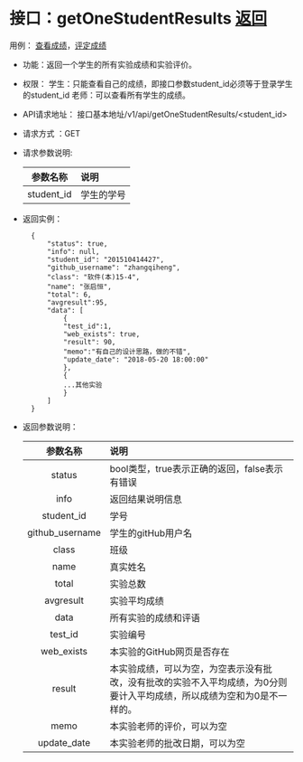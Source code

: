# 接口：getOneStudentResults  [返回](../README.md)
用例： [查看成绩](../用例/查看成绩.md)，[评定成绩](../用例/评定成绩.md)

- 功能：返回一个学生的所有实验成绩和实验评价。

- 权限：
    学生：只能查看自己的成绩，即接口参数student_id必须等于登录学生的student_id
    老师：可以查看所有学生的成绩。

- API请求地址： 接口基本地址/v1/api/getOneStudentResults/<student_id>

- 请求方式 ：GET

- 请求参数说明:

  |参数名称|说明|
  |:--:|:--|
  |student_id|学生的学号|

- 返回实例：

        {
            "status": true,
            "info": null,
            "student_id": "201510414427",
            "github_username": "zhangqiheng",
            "class": "软件(本)15-4",
            "name": "张启恒",
            "total": 6,
            "avgresult":95,
            "data": [
                {
                "test_id":1,
                "web_exists": true,
                "result": 90,
                "memo":"有自己的设计思路，做的不错",
                "update_date": "2018-05-20 18:00:00"
                },
                {
                ...其他实验
                }
            ]
        }

- 返回参数说明：

  |参数名称|说明|
  |:---:|:--|
  |status|bool类型，true表示正确的返回，false表示有错误|
  |info|返回结果说明信息|
  |student_id|学号|
  |github_username|学生的gitHub用户名|
  |class|班级|
  |name|真实姓名|
  |total|实验总数|
  |avgresult|实验平均成绩|
  |data|所有实验的成绩和评语|
  |test_id|实验编号|
  |web_exists|本实验的GitHub网页是否存在|
  |result|本实验成绩，可以为空，为空表示没有批改，没有批改的实验不入平均成绩，为0分则要计入平均成绩，所以成绩为空和为0是不一样的。|
  |memo|本实验老师的评价，可以为空|
  |update_date|本实验老师的批改日期，可以为空|